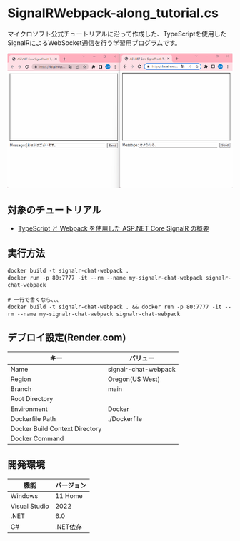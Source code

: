 # SignalRWebpack-along_tutorial.cs

マイクロソフト公式チュートリアルに沿って作成した、TypeScriptを使用したSignalRによるWebSocket通信を行う学習用プログラムです。

![サンプル画像](/dev/data/sample.gif)

## 対象のチュートリアル

- [TypeScript と Webpack を使用した ASP.NET Core SignalR の概要](https://learn.microsoft.com/ja-jp/aspnet/core/tutorials/signalr-typescript-webpack?view=aspnetcore-6.0&tabs=visual-studio)

## 実行方法

```shell
docker build -t signalr-chat-webpack .
docker run -p 80:7777 -it --rm --name my-signalr-chat-webpack signalr-chat-webpack

# 一行で書くなら、、、
docker build -t signalr-chat-webpack . && docker run -p 80:7777 -it --rm --name my-signalr-chat-webpack signalr-chat-webpack
```

## デプロイ設定(Render.com)

| キー | バリュー |
| ---- | ---- |
| Name | signalr-chat-webpack |
| Region | Oregon(US West) |
| Branch | main |
| Root Directory |  |
| Environment | Docker |
| Dockerfile Path | ./Dockerfile |
| Docker Build Context Directory |  |
| Docker Command |  |

## 開発環境

| 機能 | バージョン |
| ---- | ---- |
| Windows | 11 Home |
| Visual Studio | 2022 |
| .NET | 6.0 |
| C# | .NET依存 |
